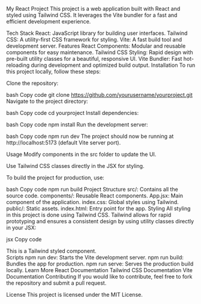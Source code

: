 My React Project
This project is a web application built with React and styled using Tailwind CSS. It leverages the Vite bundler for a fast and efficient development experience.

Tech Stack
React: JavaScript library for building user interfaces.
Tailwind CSS: A utility-first CSS framework for styling.
Vite: A fast build tool and development server.
Features
React Components: Modular and reusable components for easy maintenance.
Tailwind CSS Styling: Rapid design with pre-built utility classes for a beautiful, responsive UI.
Vite Bundler: Fast hot-reloading during development and optimized build output.
Installation
To run this project locally, follow these steps:

Clone the repository:

bash
Copy code
git clone https://github.com/yourusername/yourproject.git
Navigate to the project directory:

bash
Copy code
cd yourproject
Install dependencies:

bash
Copy code
npm install
Run the development server:

bash
Copy code
npm run dev
The project should now be running at http://localhost:5173 (default Vite server port).

Usage
Modify components in the src folder to update the UI.

Use Tailwind CSS classes directly in the JSX for styling.

To build the project for production, use:

bash
Copy code
npm run build
Project Structure
src/: Contains all the source code.
components/: Reusable React components.
App.jsx: Main component of the application.
index.css: Global styles using Tailwind.
public/: Static assets.
index.html: Entry point for the app.
Styling
All styling in this project is done using Tailwind CSS. Tailwind allows for rapid prototyping and ensures a consistent design by using utility classes directly in your JSX:

jsx
Copy code
<div className="bg-blue-500 text-white p-4 rounded">
  This is a Tailwind styled component.
</div>
Scripts
npm run dev: Starts the Vite development server.
npm run build: Bundles the app for production.
npm run serve: Serves the production build locally.
Learn More
React Documentation
Tailwind CSS Documentation
Vite Documentation
Contributing
If you would like to contribute, feel free to fork the repository and submit a pull request.

License
This project is licensed under the MIT License.
